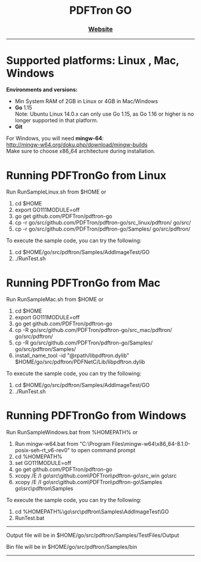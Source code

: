 <div align="center">
  
  
  <h1>PDFTron GO</h1>
  
  <p>
    
  </p>

  <h3>
    <a href="https://www.pdftron.com/documentation/go/">Website</a>
  </h3>

</div>

<hr/>

# Supported platforms: Linux , Mac, Windows <br/>

<strong>Environments and versions:</strong> <br/>
- Min System RAM of 2GB in Linux or 4GB in Mac/Windows
- <strong>Go </strong>1.15 <br/> Note: Ubuntu Linux 14.0.x can only use Go 1.15, as Go 1.16 or higher is no longer supported in that platform.
- <strong>Git</strong><br/>

For Windows, you will need <strong>mingw-64</strong>: <br/>
http://mingw-w64.org/doku.php/download/mingw-builds <br/>
Make sure to choose x86_64 architecture during installation. <br/>


# Running PDFTronGo from Linux

Run RunSampleLinux.sh from $HOME or <br/>
1. cd $HOME
2. export GO111MODULE=off
3. go get github.com/PDFTron/pdftron-go
4. cp -r go/src/github.com/PDFTron/pdftron-go/src_linux/pdftron/ go/src/
5. cp -r go/src/github.com/PDFTron/pdftron-go/Samples/ go/src/pdftron/

To execute the sample code, you can try the following: <br/>
1. cd $HOME/go/src/pdftron/Samples/AddImageTest/GO
2. ./RunTest.sh 


# Running PDFTronGo from Mac

Run RunSampleMac.sh from $HOME or <br/>
1. cd $HOME
2. export GO111MODULE=off
3. go get github.com/PDFTron/pdftron-go
4. cp -R go/src/github.com/PDFTron/pdftron-go/src_mac/pdftron/ go/src/pdftron/
5. cp -R go/src/github.com/PDFTron/pdftron-go/Samples/ go/src/pdftron/Samples/
6. install_name_tool -id "@rpath/libpdftron.dylib" $HOME/go/src/pdftron/PDFNetC/Lib/libpdftron.dylib

To execute the sample code, you can try the following: <br/>
1. cd $HOME/go/src/pdftron/Samples/AddImageTest/GO
2. ./RunTest.sh 


# Running PDFTronGo from Windows 

Run RunSampleWindows.bat from %HOMEPATH% or <br/>
1. Run mingw-w64.bat from "C:\Program Files\mingw-w64\x86_64-8.1.0-posix-seh-rt_v6-rev0" to open command prompt
2. cd %HOMEPATH%
3. set GO111MODULE=off 
4. go get github.com/PDFTron/pdftron-go
5. xcopy /E /I go\src\github.com\PDFTron\pdftron-go\src_win go\src
6. xcopy /E /I go\src\github.com\PDFTron\pdftron-go\Samples go\src\pdftron\Samples

To execute the sample code, you can try the following: <br/>
1. cd %HOMEPATH%\go\src\pdftron\Samples\AddImageTest\GO  
2. RunTest.bat

<hr/>

Output file will be in $HOME/go/src/pdftron/Samples/TestFiles/Output

Bin file will be in $HOME/go/src/pdftron/Samples/bin

<hr/>

